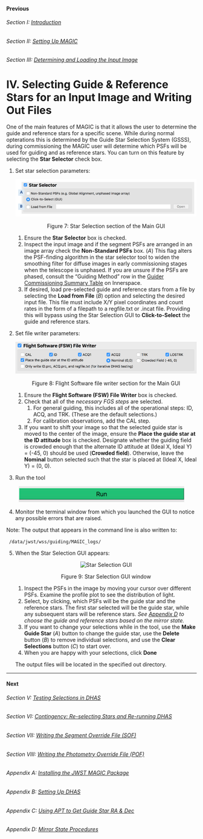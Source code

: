#### Previous

###### Section I: [Introduction](i_introduction.md)

###### Section II: [Setting Up MAGIC](ii_setting_up.md)

###### Section III: [Determining and Loading the Input Image](iii_determining_and_loading_the_input_image.md)

IV.	Selecting Guide & Reference Stars for an Input Image and Writing Out Files
==============================================================================
One of the main features of MAGIC is that it allows the user to determine the guide and reference stars for a specific scene. While during normal opterations this is determined by the Guide Star Selection System (GSSS), during commissioning the MAGIC user will determine which PSFs will be used for guiding and as reference stars. You can turn on this feature by selecting the **Star Selector** check box. 

1. Set star selection parameters:
   <p align="center">
       <img src ="./figs/figure7_main_star_selection.png" alt="Star Selection" width="600"/>
   </p>
   <p align="center">
       Figure 7: Star Selection section of the Main GUI
    </p>

   1. Ensure the **Star Selector** box is checked.
   2. Inspect the input image and if the segment PSFs are arranged in an image array check the **Non-Standard PSFs** box. (*A*) This flag alters the PSF-finding algorithm in the star selector tool to widen the smoothing filter for diffuse images in early commissioning stages when the telescope is unphased. If you are unsure if the PSFs are phased, consult the “Guiding Method” row in the [Guider Commissioning Summary Table](https://innerspace.stsci.edu/display/INSTEL/Guider+Commissioning+Summary+Table) on Innerspace.
   3. If desired, load pre-selected guide and reference stars from a file by selecting the **Load from File** (*B*) option and selecting the desired input file. This file must include X/Y pixel coordinates and count rates in the form of a filepath to a regfile.txt or .incat file. Providing this will bypass using the Star Selection GUI to **Click-to-Select** the guide and reference stars. 

2. Set file writer parameters:
   <p align="center">
       <img src ="./figs/figure8_main_fsw_write.png" alt="FSW File Writer" width="600"/>
   </p>
   <p align="center">
       Figure 8: Flight Software file writer section for the Main GUI
    </p>

   1. Ensure the **Flight Software (FSW) File Writer** box is checked.
   2. Check that all of the *necessary FGS steps* are selected. 
      1. For general guiding, this includes all of the operational steps: ID, ACQ, and TRK. (These are the default selections.) 
      2. For calibration observations, add the CAL step.
   3. If you want to shift your image so that the selected guide star is moved to the center of the image, ensure the **Place the guide star at the ID attitude** box is checked. Designate whether the guiding field is crowded enough that the alternate ID attitude at (Ideal X, Ideal Y) = (-45, 0) should be used (**Crowded field**). Otherwise, leave the **Nominal** button selected such that the star is placed at (Ideal X, Ideal Y) = (0, 0).

3. Run the tool

  <p align="center">
       <img src ="./figs/figure_a_run.png" alt="Run MAGIC"/>
   </p>

4. Monitor the terminal window from which you launched the GUI to notice any possible errors that are raised. 

  Note:	The output that appears in the command line is also written to:
     
     /data/jwst/wss/guiding/MAGIC_logs/

5. When the Star Selection GUI appears: 
   <p align="center">
       <img src ="./figs/figure9_main_star_selection2.png" alt="Star Selection GUI" width="600"/>
   </p>
   <p align="center">
       Figure 9: Star Selection GUI window
    </p>
    
    1. Inspect the PSFs in the image by moving your cursor over different PSFs. Examine the profile plot to see the distribution of light.
    2. Select, by clicking, which PSFs will be the guide star and the reference stars. The first star selected will be the guide star, while any subsequent stars will be reference stars. *See [Appendix D](appendix_d_mirror_states.md) to choose the guide and reference stars based on the mirror state.*
    3. If you want to change your selections while in the tool, use the **Make Guide Star** (*A*) button to change the guide star, use the **Delete** button (*B*) to remove individual selections, and use the **Clear Selections** button (*C*) to start over.
    4. When you are happy with your selections, click **Done**  
   
   The output files will be located in the specified out directory.

---------------------------------
#### Next

###### Section V: [Testing Selections in DHAS](v_testing_in_dhas.md)

###### Section VI: [Contingency: Re-selecting Stars and Re-running DHAS](vi_contingency_reselect_stars.md)

###### Section VII: [Writing the Segment Override File (SOF)](vii_write_sof.md)

###### Section VIII: [Writing the Photometry Override File (POF)](viii_write_pof.md)

###### Appendix A: [Installing the JWST MAGIC Package](appendix_a_installing_magic.md)

###### Appendix B: [Setting Up DHAS](appendix_b_opening_dhas.md)

###### Appendix C: [Using APT to Get Guide Star RA & Dec](appendix_c_apt.md)

###### Appendix D: [Mirror State Procedures](appendix_d_mirror_states.md)
